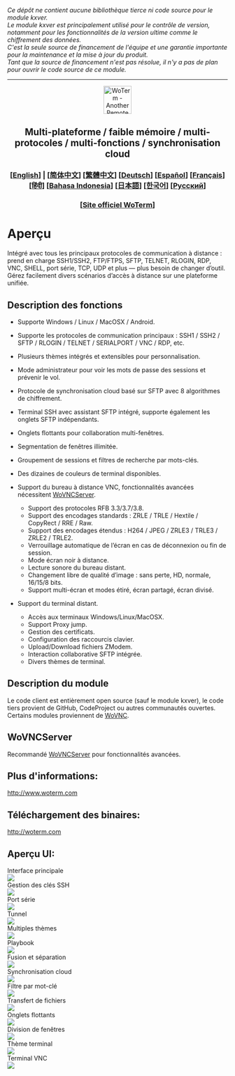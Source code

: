 *Ce dépôt ne contient aucune bibliothèque tierce ni code source pour le module kxver.  
Le module kxver est principalement utilisé pour le contrôle de version, notamment pour les fonctionnalités de la version ultime comme le chiffrement des données.  
C'est la seule source de financement de l'équipe et une garantie importante pour la maintenance et la mise à jour du produit.  
Tant que la source de financement n'est pas résolue, il n'y a pas de plan pour ouvrir le code source de ce module.*  
***
<p align="center">
  <img src="doc/woterm.png" width="64" alt="WoTerm - Another Remote Access Assistant">
  <h2 style="text-align: center;">Multi-plateforme / faible mémoire / multi-protocoles / multi-fonctions / synchronisation cloud</h2>
<h3 style="text-align: center;">
  [<a href="README.md">English</a>] | 
  [<a href="doc/README-zh_CN.md">简体中文</a>]
  [<a href="doc/README-zh_TW.md">繁體中文</a>]
  [<a href="doc/README-de.md">Deutsch</a>]
  [<a href="doc/README-es.md">Español</a>]
  [<a href="doc/README-fr.md">Français</a>]
  [<a href="doc/README-hi.md">हिंदी</a>]
  [<a href="doc/README-id.md">Bahasa Indonesia</a>]
  [<a href="doc/README-ja.md">日本語</a>]
  [<a href="doc/README-ko.md">한국어</a>]
  [<a href="doc/README-ru.md">Русский</a>]
</h3>
  <h3 style="text-align: center;">[<a href="https://woterm.com">Site officiel WoTerm</a>]</a></h3>
</p>

# Aperçu
Intégré avec tous les principaux protocoles de communication à distance : prend en charge SSH1/SSH2, FTP/FTPS, SFTP, TELNET, RLOGIN, RDP, VNC, SHELL, port série, TCP, UDP et plus — plus besoin de changer d’outil. Gérez facilement divers scénarios d’accès à distance sur une plateforme unifiée.

## Description des fonctions
- Supporte Windows / Linux / MacOSX / Android.  
- Supporte les protocoles de communication principaux : SSH1 / SSH2 / SFTP / RLOGIN / TELNET / SERIALPORT / VNC / RDP, etc.  
- Plusieurs thèmes intégrés et extensibles pour personnalisation.  
- Mode administrateur pour voir les mots de passe des sessions et prévenir le vol.  
- Protocole de synchronisation cloud basé sur SFTP avec 8 algorithmes de chiffrement.  
- Terminal SSH avec assistant SFTP intégré, supporte également les onglets SFTP indépendants.  
- Onglets flottants pour collaboration multi-fenêtres.  
- Segmentation de fenêtres illimitée.  
- Groupement de sessions et filtres de recherche par mots-clés.  
- Des dizaines de couleurs de terminal disponibles.

- Support du bureau à distance VNC, fonctionnalités avancées nécessitent [WoVNCServer](http://wovnc.com).  
  - Support des protocoles RFB 3.3/3.7/3.8.  
  - Support des encodages standards : ZRLE / TRLE / Hextile / CopyRect / RRE / Raw.  
  - Support des encodages étendus : H264 / JPEG / ZRLE3 / TRLE3 / ZRLE2 / TRLE2.  
  - Verrouillage automatique de l’écran en cas de déconnexion ou fin de session.  
  - Mode écran noir à distance.  
  - Lecture sonore du bureau distant.  
  - Changement libre de qualité d’image : sans perte, HD, normale, 16/15/8 bits.  
  - Support multi-écran et modes étiré, écran partagé, écran divisé.  

- Support du terminal distant.  
  - Accès aux terminaux Windows/Linux/MacOSX.  
  - Support Proxy jump.  
  - Gestion des certificats.  
  - Configuration des raccourcis clavier.  
  - Upload/Download fichiers ZModem.  
  - Interaction collaborative SFTP intégrée.  
  - Divers thèmes de terminal.

## Description du module
Le code client est entièrement open source (sauf le module kxver), le code tiers provient de GitHub, CodeProject ou autres communautés ouvertes. Certains modules proviennent de [WoVNC](http://wovnc.com).  

## WoVNCServer
Recommandé [WoVNCServer](http://wovnc.com) pour fonctionnalités avancées.  

## Plus d'informations:
<a href="http://www.woterm.com">http://www.woterm.com</a>  

## Téléchargement des binaires:
<a href="http://woterm.com">http://woterm.com</a>  

## Aperçu UI:
<div>Interface principale<br><img src="doc/main.gif"/></div>
<div>Gestion des clés SSH<br><img src="doc/keymgr2.gif"></div>
<div>Port série<br><img src="doc/serialport.gif"></div>
<div>Tunnel<br><img src="doc/tunnel.png"></div>
<div>Multiples thèmes<br><img src="doc/skins.png"></div>
<div>Playbook<br><img src="doc/playbook.gif"></div>
<div>Fusion et séparation<br><img src="doc/merge.gif"></div>
<div>Synchronisation cloud<br><img src="doc/sync.gif"></div>
<div>Filtre par mot-clé<br><img src="doc/filter.gif"></div>
<div>Transfert de fichiers<br><img src="doc/sftp.gif"></div>
<div>Onglets flottants<br><img src="doc/float.gif"></div>
<div>Division de fenêtres<br><img src="doc/split.gif"></div>
<div>Thème terminal<br><img src="doc/patten.gif"></div>
<div>Terminal VNC<br><img src="doc/vnc.gif"/></div>
